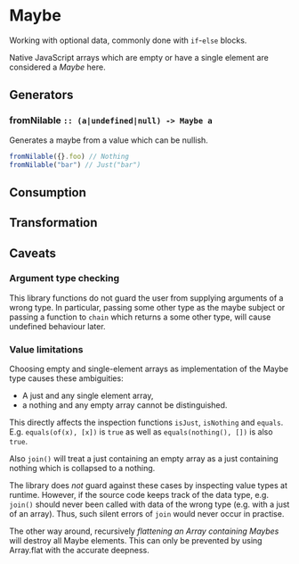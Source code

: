 Maybe
=====

Working with optional data, commonly done with `if`-`else` blocks.

Native JavaScript arrays which are empty or have a single element are considered a *Maybe* here.


Generators
----------
### fromNilable `:: (a|undefined|null) -> Maybe a`
Generates a maybe from a value which can be nullish.

```javascript
fromNilable({}.foo) // Nothing
fromNilable("bar") // Just("bar")
```

Consumption
-----------

Transformation
---------------

Caveats
-------
### Argument type checking
This library functions do not guard the user from supplying arguments of a wrong type. In particular, passing some other type as the maybe subject or passing a function to `chain` which returns a some other type, will cause undefined behaviour later.

### Value limitations
Choosing empty and single-element arrays as implementation of the Maybe type causes these ambiguities:
- A just and any single element array,
- a nothing and any empty array
cannot be distinguished.

This directly affects the inspection functions `isJust`, `isNothing` and `equals`.  E.g. `equals(of(x), [x])` is `true` as well as `equals(nothing(), [])` is also `true`.

Also `join()` will treat a just containing an empty array as a just containing nothing which is collapsed to a nothing.

The library does *not* guard against these cases by inspecting value types at runtime. However, if the source code keeps track of the data type, e.g. `join()` should never been called with data of the wrong type (e.g. with a just of an array). Thus, such silent errors of `join` would never occur in practise.


The other way around, recursively *flattening an Array containing Maybes* will destroy all Maybe elements. This can only be prevented by using Array.flat with the accurate deepness.
